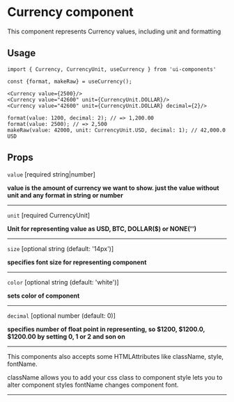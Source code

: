 # Currency component

This component represents Currency values, including unit and formatting

## Usage

```JSX
import { Currency, CurrencyUnit, useCurrency } from 'ui-components'

const {format, makeRaw} = useCurrency();

<Currency value={2500}/>
<Currency value="42600" unit={CurrencyUnit.DOLLAR}/>
<Currency value="42600" unit={CurrencyUnit.DOLLAR} decimal={2}/>

format(value: 1200, decimal: 2); // => 1,200.00
format(value: 2500); // => 2,500
makeRaw(value: 42000, unit: CurrencyUnit.USD, decimal: 1); // 42,000.0 USD
```

## Props

`value` [required string|number]

**value is the amount of currency we want to show. just the value without unit and any format in string or number**

---

`unit` [required CurrencyUnit]

**Unit for representing value as USD, BTC, DOLLAR($) or NONE('')**

---

`size` [optional string (default: '14px')]

**specifies font size for representing component**

---

`color` [optional string (default: 'white')]

**sets color of component**

---

`decimal` [optional number (default: 0)]

**specifies number of float point in representing, so $1200, $1200.0, $1200.00 by setting 0, 1 or 2 and son on**

---

This components also accepts some HTMLAttributes like className, style, fontName.

className allows you to add your css class to component
style lets you to alter component styles
fontName changes component font.

---
